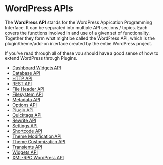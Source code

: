 # **WordPress APIs**

The **WordPress API** stands for the WordPress Application Programming Interface. It can be separated into multiple API sections \/ topics. Each covers the functions involved in and use of a given set of functionality. Together they form what might be called the WordPress API, which is the plugin/theme/add-on interface created by the entire WordPress project.

If you've read through all of these you should have a good sense of how to extend WordPress through Plugins.

* [Dashboard Widgets API](https://codex.wordpress.org/Dashboard_Widgets_API)
* [Database API](https://codex.wordpress.org/Database_API)
* [HTTP API](https://codex.wordpress.org/HTTP_API)
* [REST API](https://developer.wordpress.org/rest-api/)
* [File Header API](https://codex.wordpress.org/File_Header_API)
* [Filesystem API](https://codex.wordpress.org/Filesystem_API)
* [Metadata API](https://codex.wordpress.org/Metadata_API)
* [Options API](https://codex.wordpress.org/Options_API)
* [Plugin API](https://codex.wordpress.org/Plugin_API)
* [Quicktags API](https://codex.wordpress.org/Quicktags_API)
* [Rewrite API](https://codex.wordpress.org/Rewrite_API)
* [Settings API](https://codex.wordpress.org/Settings_API)
* [Shortcode API](https://codex.wordpress.org/Shortcode_API)
* [Theme Modification API](https://codex.wordpress.org/Theme_Modification_API)
* [Theme Customization API](https://codex.wordpress.org/Theme_Customization_API)
* [Transients API](https://codex.wordpress.org/Transients_API)
* [Widgets API](https://codex.wordpress.org/Widgets_API)
* [XML-RPC WordPress API](https://codex.wordpress.org/XML-RPC_WordPress_API)


